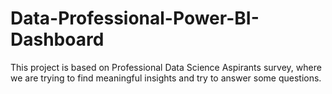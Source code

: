 # Data-Professional-Power-BI-Dashboard
This project is based on Professional Data Science Aspirants survey, where we are trying to find meaningful insights and try to answer some questions.
